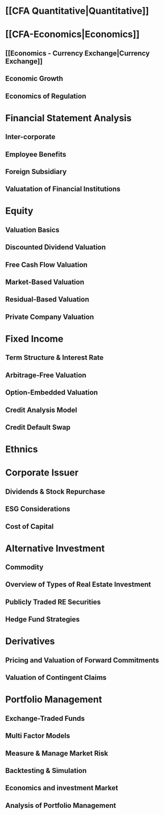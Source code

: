 # [[CFA Quantitative|Quantitative]]

# [[CFA-Economics|Economics]]
## [[Economics - Currency Exchange|Currency Exchange]]
## Economic Growth
## Economics of Regulation

# Financial Statement Analysis
## Inter-corporate
## Employee Benefits
## Foreign Subsidiary
## Valuatation of Financial Institutions

# Equity
## Valuation Basics
## Discounted Dividend Valuation
## Free Cash Flow Valuation
## Market-Based Valuation
## Residual-Based Valuation
## Private Company Valuation

# Fixed Income
## Term Structure & Interest Rate
## Arbitrage-Free Valuation
## Option-Embedded Valuation
## Credit Analysis Model
## Credit Default Swap
# Ethnics
# Corporate Issuer
## Dividends & Stock Repurchase
## ESG Considerations
## Cost of Capital
# Alternative Investment
## Commodity 
## Overview of Types of Real Estate Investment
## Publicly Traded RE Securities
## Hedge Fund Strategies
# Derivatives
## Pricing and Valuation of Forward Commitments
## Valuation of Contingent Claims
# Portfolio Management
## Exchange-Traded Funds
## Multi Factor Models
## Measure & Manage Market Risk
## Backtesting & Simulation
## Economics and investment Market
## Analysis of Portfolio Management
